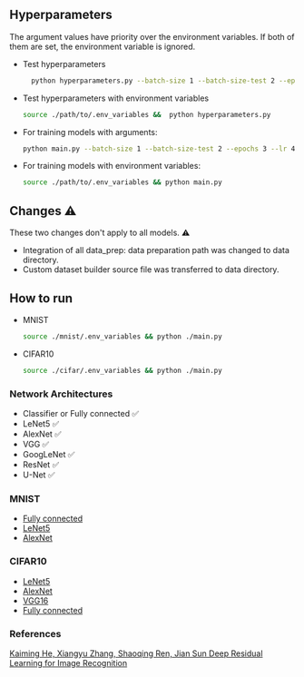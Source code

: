 <!-- source: https://github.com/othneildrew/Best-README-Template/blob/master/BLANK_README.md -->
<div id="top"></div>
<!--
*** Thanks for checking out the Best-README-Template. If you have a suggestion
*** that would make this better, please fork the repo and create a pull request
*** or simply open an issue with the tag "enhancement".
*** Don't forget to give the project a star!
*** Thanks again! Now go create something AMAZING! :D
-->

<!-- PROJECT SHIELDS -->
<!--
*** I'm using markdown "reference style" links for readability.
*** Reference links are enclosed in brackets [ ] instead of parentheses ( ).
*** See the bottom of this document for the declaration of the reference variables
*** for contributors-url, forks-url, etc. This is an optional, concise syntax you may use.
*** https://www.markdownguide.org/basic-syntax/#reference-style-links
-->

<!-- [![Contributors][contributors-shield]][contributors-url]
[![Forks][forks-shield]][forks-url]
[![Stargazers][stars-shield]][stars-url]
[![Issues][issues-shield]][issues-url]
[![MIT License][license-shield]][license-url]
[![LinkedIn][linkedin-shield]][linkedin-url]
 -->

<!-- PROJECT LOGO -->
<!-- <br />
<div align="center">
  <a href="https://github.com/github_username/repo_name">
    <img src="images/logo.png" alt="Logo" width="80" height="80">
  </a>

<h3 align="center">project_title</h3>

  <p align="center">
    project_description
    <br />
    <a href="https://github.com/github_username/repo_name"><strong>Explore the docs »</strong></a>
    <br />
    <br />
    <a href="https://github.com/github_username/repo_name">View Demo</a>
    ·
    <a href="https://github.com/github_username/repo_name/issues">Report Bug</a>
    ·
    <a href="https://github.com/github_username/repo_name/issues">Request Feature</a>
  </p>
</div> -->

<!-- TABLE OF CONTENTS -->
<!-- <details>
  <summary>Table of Contents</summary>
  <ol>
    <li>
      <a href="#about-the-project">About The Project</a>
      <ul>
        <li><a href="#built-with">Built With</a></li>
      </ul>
    </li>
    <li>
      <a href="#getting-started">Getting Started</a>
      <ul>
        <li><a href="#prerequisites">Prerequisites</a></li>
        <li><a href="#installation">Installation</a></li>
      </ul>
    </li>
    <li><a href="#usage">Usage</a></li>
    <li><a href="#roadmap">Roadmap</a></li>
    <li><a href="#contributing">Contributing</a></li>
    <li><a href="#license">License</a></li>
    <li><a href="#contact">Contact</a></li>
    <li><a href="#acknowledgments">Acknowledgments</a></li>
  </ol>
</details> -->

<!-- ABOUT THE PROJECT -->

## Hyperparameters

The argument values have priority over the environment variables.
If both of them are set, the environment variable is ignored.

- Test hyperparameters
  ```sh
    python hyperparameters.py --batch-size 1 --batch-size-test 2 --epochs 3 --lr 4 --momentum 5 --reproducibility 6
  ```
- Test hyperparameters with environment variables

  ```sh
  source ./path/to/.env_variables &&  python hyperparameters.py
  ```

- For training models with arguments:
  ```sh
  python main.py --batch-size 1 --batch-size-test 2 --epochs 3 --lr 4 --momentum 5 --reproducibility 6
  ```
- For training models with environment variables:
  ```sh
  source ./path/to/.env_variables && python main.py
  ```

## Changes ⚠️

These two changes don't apply to all models. ⚠️

- Integration of all data_prep: data preparation path was changed to data directory.
- Custom dataset builder source file was transferred to data directory.

## How to run

<!-- [![Product Name Screen Shot][product-screenshot]](https://example.com) -->

<!-- Here's a blank template to get started: To avoid retyping too much info. Do a search and replace with your text editor for the following: `github_username`, `repo_name`, `twitter_handle`, `linkedin_username`, `email`, `email_client`, `project_title`, `project_description`

<p align="right">(<a href="#top">back to top</a>)</p> -->

- MNIST

  ```sh
  source ./mnist/.env_variables && python ./main.py
  ```

- CIFAR10
  ```sh
  source ./cifar/.env_variables && python ./main.py
  ```

### Network Architectures

- Classifier or Fully connected ✅
- LeNet5 ✅
- AlexNet ✅
- VGG ✅
- GoogLeNet ✅
- ResNet ✅
- U-Net ✅

### MNIST

- [Fully connected](https://github.com/mohsenhariri/ml-simple-models/blob/master/mnist/model_type1_fc.py)
- [LeNet5](https://github.com/mohsenhariri/ml-simple-models/blob/master/mnist/lenet5.py)
- [AlexNet](https://github.com/mohsenhariri/ml-simple-models/blob/master/mnist/alex.py)

### CIFAR10

- [LeNet5](https://github.com/mohsenhariri/ml-simple-models/blob/master/cifar/lenet5.py)
- [AlexNet](https://github.com/mohsenhariri/ml-simple-models/blob/master/cifar/alex.py)
- [VGG16](https://github.com/mohsenhariri/ml-simple-models/blob/master/cifar/vgg16.py)
- [Fully connected](https://github.com/mohsenhariri/ml-simple-models/blob/master/cifar)

### References

<a href="https://arxiv.org/pdf/1512.03385.pdf" target="_blank">Kaiming He, Xiangyu Zhang, Shaoqing Ren, Jian Sun Deep Residual Learning for Image Recognition </a>

<!-- [1] -->

<!-- [1]: https://en.wikipedia.org/wiki/Hobbit#Lifestyle -->
<!-- [1]: https://en.wikipedia.org/wiki/Hobbit#Lifestyle "Hobbit lifestyles" -->
<!-- [1]: https://en.wikipedia.org/wiki/Hobbit#Lifestyle 'Hobbit lifestyles' -->
<!-- [1]: https://en.wikipedia.org/wiki/Hobbit#Lifestyle (Hobbit lifestyles) -->
<!-- [1]: <https://en.wikipedia.org/wiki/Hobbit#Lifestyle> "Hobbit lifestyles" -->
<!-- [1]: <https://en.wikipedia.org/wiki/Hobbit#Lifestyle> 'Hobbit lifestyles' -->
<!-- [1]: <https://en.wikipedia.org/wiki/Hobbit#Lifestyle> (Hobbit lifestyles) -->

<!-- <p align="right">(<a href="#top">back to top</a>)</p> -->

<!-- GETTING STARTED -->

<!-- ## Getting Started

This is an example of how you may give instructions on setting up your project locally.
To get a local copy up and running follow these simple example steps. -->

<!-- ### Prerequisites

This is an example of how to list things you need to use the software and how to install them.

- npm
  ```sh
  npm install npm@latest -g
  ``` -->

<!-- ### Installation -->

<!-- 1. Get a free API Key at [https://example.com](https://example.com)
2. Clone the repo
   ```sh
   git clone https://github.com/github_username/repo_name.git
   ```
3. Install NPM packages
   ```sh
   npm install
   ```
4. Enter your API in `config.js`
   ```js
   const API_KEY = "ENTER YOUR API";
   ``` -->

<!-- <p align="right">(<a href="#top">back to top</a>)</p> -->

<!-- USAGE EXAMPLES -->

<!-- ## Usage -->
<!--
Use this space to show useful examples of how a project can be used. Additional screenshots, code examples and demos work well in this space. You may also link to more resources.

_For more examples, please refer to the [Documentation](https://example.com)_

<p align="right">(<a href="#top">back to top</a>)</p>

ROADMAP -->

<!-- ## Roadmap

- [] Feature 1
- [] Feature 2
- [] Feature 3
  - [] Nested Feature -->

<!-- See the [open issues](https://github.com/github_username/repo_name/issues) for a full list of proposed features (and known issues). -->

<!-- <p align="right">(<a href="#top">back to top</a>)</p> -->

<!-- CONTRIBUTING -->

<!-- ## Contributing

Contributions are what make the open source community such an amazing place to learn, inspire, and create. Any contributions you make are **greatly appreciated**.

If you have a suggestion that would make this better, please fork the repo and create a pull request. You can also simply open an issue with the tag "enhancement".
Don't forget to give the project a star! Thanks again! -->

<!-- 1. Fork the Project
2. Create your Feature Branch (`git checkout -b feature/AmazingFeature`)
3. Commit your Changes (`git commit -m 'Add some AmazingFeature'`)
4. Push to the Branch (`git push origin feature/AmazingFeature`)
5. Open a Pull Request -->

<!-- <p align="right">(<a href="#top">back to top</a>)</p> -->

<!-- LICENSE -->

<!-- ## License

Distributed under the MIT License. See `LICENSE.txt` for more information. -->

<!-- <p align="right">(<a href="#top">back to top</a>)</p> -->

<!-- CONTACT -->

<!-- ## Contact

Your Name - [@twitter_handle](https://twitter.com/twitter_handle) - email@email_client.com

Project Link: [https://github.com/github_username/repo_name](https://github.com/github_username/repo_name) -->

<!-- <p align="right">(<a href="#top">back to top</a>)</p> -->

<!-- ACKNOWLEDGMENTS -->

<!-- ## Acknowledgments -->
<!--
- []()
- []()
- []() -->

<!-- <p align="right">(<a href="#top">back to top</a>)</p> -->

<!-- MARKDOWN LINKS & IMAGES -->
<!-- https://www.markdownguide.org/basic-syntax/#reference-style-links -->

<!-- [contributors-shield]: https://img.shields.io/github/contributors/github_username/repo_name.svg?style=for-the-badge
[contributors-url]: https://github.com/github_username/repo_name/graphs/contributors
[forks-shield]: https://img.shields.io/github/forks/github_username/repo_name.svg?style=for-the-badge
[forks-url]: https://github.com/github_username/repo_name/network/members
[stars-shield]: https://img.shields.io/github/stars/github_username/repo_name.svg?style=for-the-badge
[stars-url]: https://github.com/github_username/repo_name/stargazers
[issues-shield]: https://img.shields.io/github/issues/github_username/repo_name.svg?style=for-the-badge
[issues-url]: https://github.com/github_username/repo_name/issues
[license-shield]: https://img.shields.io/github/license/github_username/repo_name.svg?style=for-the-badge
[license-url]: https://github.com/github_username/repo_name/blob/master/LICENSE.txt
[linkedin-shield]: https://img.shields.io/badge/-LinkedIn-black.svg?style=for-the-badge&logo=linkedin&colorB=555
[linkedin-url]: https://linkedin.com/in/linkedin_username
[product-screenshot]: images/screenshot.png -->
